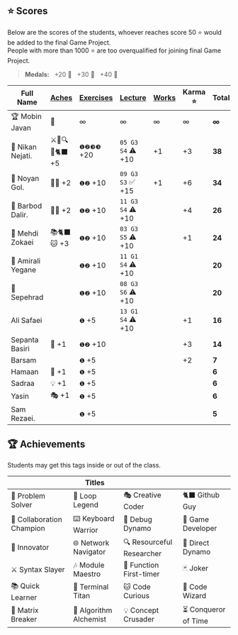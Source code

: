 ## ⭐ Scores

Below are the scores of the students, whoever reaches score 50 ⭐ would be added to the final Game Project.  
People with more than 1000 ⭐ are too overqualified for joining final Game Project.

> **Medals:** &nbsp; +20 🥉 &nbsp; +30 🥈 &nbsp; +40 🥇

| Full Name         | [Aches](#-achievements) | [Exercises](/exercises/) | [Lecture](/RESEARCH.md) | [Works](/works/) | Karma ⭐ | Total  |
| ----------------- | ----------------------- | ------------------------ | ----------------------- | ---------------- | -------- | ------ |
| 🏆 Mobin Javan    | 💊                      | ∞                        | ∞                       | ∞                | ∞        | **∞**  |
| 🥈 Nikan Nejati.  | ⚔️🔁🔍🎯🐈‍⬛ +5           | `❶❷❸❸` +20               | `05 G3 S4` ⚠️ +10       | +1               | +3       | **38** |
| 🥈 Noyan Gol.     | 🚀🤝 +2                 | `❶❷` +10                 | `09 G3 S3` ✅ +15       | +1               | +6       | **34** |
| 🥉 Barbod Dalir.  | 🤝🔁 +2                 | `❶❷` +10                 | `11 G3 S4` ⚠️ +10       |                  | +4       | **26** |
| 🥉 Mehdi Zokaei   | 📚🐈‍⬛🐱 +3               | `❶❷` +10                 | `03 G3 S5` ⚠️ +10       |                  | +1       | **24** |
| 🥉 Amirali Yegane |                         | `❶❷` +10                 | `11 G1 S4` ⚠️ +10       |                  |          | **20** |
| 🥉 Sepehrad       |                         | `❶❷` +10                 | `08 G3 S6` ⚠️ +10       |                  |          | **20** |
| Ali Safaei        |                         | `❶` +5                   | `13 G1 S4` ⚠️ +10       |                  | +1       | **16** |
| Sepanta Basiri    | 🔁 +1                   | `❶❷` +10                 |                         |                  | +3       | **14** |
| Barsam            |                         | `❶` +5                   |                         |                  | +2       | **7**  |
| Hamaan            | 🔁 +1                   | `❶` +5                   |                         |                  |          | **6**  |
| Sadraa            | 💡 +1                   | `❶` +5                   |                         |                  |          | **6**  |
| Yasin             | 🎭 +1                   | `❶` +5                   |                         |                  |          | **6**  |
| Sam Rezaei.       |                         | `❶` +5                   |                         |                  |          | **5**  |

## 🏆 Achievements

Students may get this tags inside or out of the class.

|                           | Titles                 |                           |                      |
| ------------------------- | ---------------------- | ------------------------- | -------------------- |
| 🧩 Problem Solver         | 🔁 Loop Legend         | 🎭 Creative Coder         | 🐈‍⬛ Github Guy        |
| 🤝 Collaboration Champion | ⌨️ Keyboard Warrior    | 🐛 Debug Dynamo           | 👾 Game Developer    |
| 🚀 Innovator              | 🌐 Network Navigator   | 🔍 Resourceful Researcher | 🎯 Direct Dynamo     |
| ⚔️ Syntax Slayer          | 🎶 Module Maestro      | 🥇 Function First-timer   | 🃏 Joker             |
| 📚 Quick Learner          | 🔱 Terminal Titan      | 🐱 Code Curious           | 🔮 Code Wizard       |
| 💊 Matrix Breaker         | 🧪 Algorithm Alchemist | 💡 Concept Crusader       | ⏳ Conqueror of Time |
